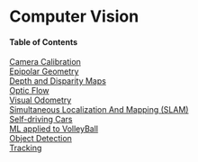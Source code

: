 # Computer Vision
#### Table of Contents   
[Camera Calibration](camera_calibration/calibration.md)  
[Epipolar Geometry]()  
[Depth and Disparity Maps]()     
[Optic Flow]()  
[Visual Odometry]()  
[Simultaneous Localization And Mapping (SLAM)]()  
[Self-driving Cars](https://github.com/wallaceloos/Computer_Vision/tree/master/self-driving)  
[ML applied to VolleyBall](https://github.com/wallaceloos/Computer_Vision/blob/master/volleyball/readme.md)  
[Object Detection]()  
[Tracking]()  
